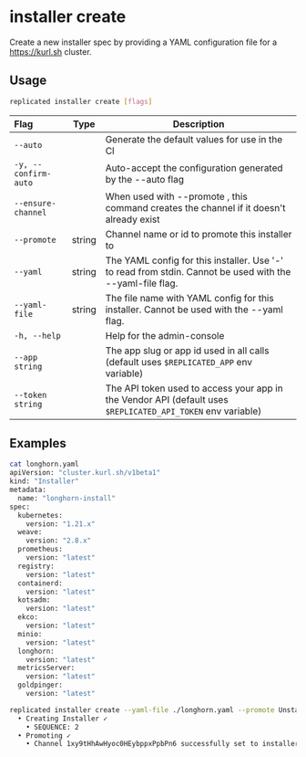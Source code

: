 # installer create

Create a new installer spec by providing a YAML configuration file for a https://kurl.sh cluster.

## Usage
```bash
replicated installer create [flags]
```

| Flag                 | Type | Description |
|:----------------------|------|-------------|
|  `--auto`            | |    Generate the default values for use in the CI |
| `-y, --confirm-auto` | |       Auto-accept the configuration generated by the --auto flag |
|  `--ensure-channel`   | |  When used with --promote , this command creates the channel if it doesn't already exist |
|  `--promote` | string | Channel name or id to promote this installer to |
|  `--yaml` | string |        The YAML config for this installer. Use '-' to read from stdin. Cannot be used with the --yaml-file flag. |
|  `--yaml-file` | string |  The file name with YAML config for this installer. Cannot be used with the --yaml flag. |
| `-h, --help`   |  |          Help for the admin-console |
| `--app string` | |   The app slug or app id used in all calls (default uses `$REPLICATED_APP` env variable) |
| `--token string` | |  The API token used to access your app in the Vendor API (default uses `$REPLICATED_API_TOKEN` env variable) |

## Examples


```bash
cat longhorn.yaml
apiVersion: "cluster.kurl.sh/v1beta1"
kind: "Installer"
metadata:
  name: "longhorn-install"
spec:
  kubernetes:
    version: "1.21.x"
  weave:
    version: "2.8.x"
  prometheus:
    version: "latest"
  registry:
    version: "latest"
  containerd:
    version: "latest"
  kotsadm:
    version: "latest"
  ekco:
    version: "latest"
  minio:
    version: "latest"
  longhorn:
    version: "latest"
  metricsServer:
    version: "latest"
  goldpinger:
    version: "latest"

replicated installer create --yaml-file ./longhorn.yaml --promote Unstable
  • Creating Installer ✓
    • SEQUENCE: 2
  • Promoting ✓
    • Channel 1xy9tHhAwHyoc0HEybppxPpbPn6 successfully set to installer 2

```
